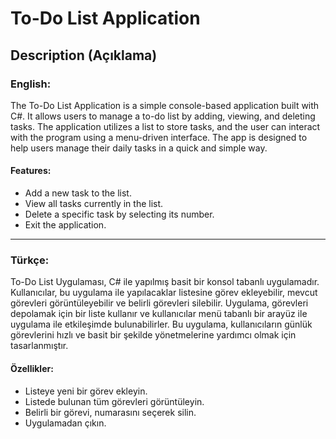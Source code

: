 # To-Do List Application

## Description (Açıklama)

### English:
The To-Do List Application is a simple console-based application built with C#. It allows users to manage a to-do list by adding, viewing, and deleting tasks. The application utilizes a list to store tasks, and the user can interact with the program using a menu-driven interface. The app is designed to help users manage their daily tasks in a quick and simple way.

#### Features:
- Add a new task to the list.
- View all tasks currently in the list.
- Delete a specific task by selecting its number.
- Exit the application.

---

### Türkçe:
To-Do List Uygulaması, C# ile yapılmış basit bir konsol tabanlı uygulamadır. Kullanıcılar, bu uygulama ile yapılacaklar listesine görev ekleyebilir, mevcut görevleri görüntüleyebilir ve belirli görevleri silebilir. Uygulama, görevleri depolamak için bir liste kullanır ve kullanıcılar menü tabanlı bir arayüz ile uygulama ile etkileşimde bulunabilirler. Bu uygulama, kullanıcıların günlük görevlerini hızlı ve basit bir şekilde yönetmelerine yardımcı olmak için tasarlanmıştır.

#### Özellikler:
- Listeye yeni bir görev ekleyin.
- Listede bulunan tüm görevleri görüntüleyin.
- Belirli bir görevi, numarasını seçerek silin.
- Uygulamadan çıkın.
